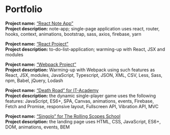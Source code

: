 # Portfolio

**Project name:** [“React Note App”](https://github.com/orangetomato/react-note-app)  
**Project description:** note-app; single-page application uses react, router, hooks, context, animations, bootstrap, sass, axios, firebase, yarn

**Project name:** [“React Project”](https://github.com/orangetomato/react-project)  
**Project description:** to-do-list-application; warming-up with React, JSX and modules

**Project name:** [“Webpack Project”](https://github.com/orangetomato/webpack-project)  
**Project description:** Warming-up with Webpack using such features as React, JSX, modules, JavaScript, Typescript, JSON, XML, CSV, Less, Sass, npm, Babel, jQuery, Lodash

**Project name:** [“Death Road” for IT-Academy](https://github.com/orangetomato/Death-Road)  
**Project description:** the dynamic single-player game uses the following features: JavaScript, ES6+, SPA, Canvas, animations, events, Firebase, Fetch and Promise, responsive layout, Fullscreen API, Vibration API, MVC

**Project name:** [“Singolo” for The Rolling Scopes School](https://github.com/orangetomato/singolo-landing)  
**Project description:** the landing page uses HTML, CSS, JavaScript, ES6+, DOM, animations, events, BEM
